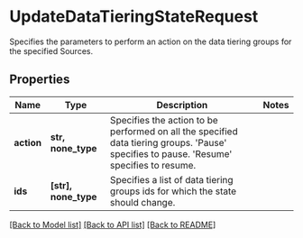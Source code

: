 # UpdateDataTieringStateRequest

Specifies the parameters to perform an action on the data tiering groups for the specified Sources.

## Properties
Name | Type | Description | Notes
------------ | ------------- | ------------- | -------------
**action** | **str, none_type** | Specifies the action to be performed on all the specified data tiering groups. &#39;Pause&#39;  specifies to pause. &#39;Resume&#39; specifies to resume. | 
**ids** | **[str], none_type** | Specifies a list of data tiering groups ids for which the state should change. | 

[[Back to Model list]](../README.md#documentation-for-models) [[Back to API list]](../README.md#documentation-for-api-endpoints) [[Back to README]](../README.md)


